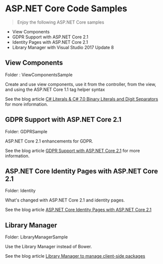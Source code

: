 # ASP.NET Core Code Samples

> Enjoy the following ASP.NET Core samples

* View Components
* GDPR Support with ASP.NET Core 2.1
* Identity Pages with ASP.NET Core 2.1
* Library Manager with Visual Studio 2017 Update 8

## View Components

Folder : ViewComponentsSample

Create and use view components, use it from the controller, from the view, and using the ASP.NET Core 1.1 tag helper syntax

See the blog article [C# Literals & C# 7.0 Binary Literals and Digit Separators](https://csharp.christiannagel.com/2017/02/28/viewcomponents/ "View Components with ASP.NET Core 1.1") for more information.

## GDPR Support with ASP.NET Core 2.1

Folder: GDPRSample

ASP.NET Core 2.1 enhancements for GDPR.

See the blog article [GDPR Support with ASP.NET Core 2.1](https://csharp.christiannagel.com/2018/05/24/gdpr/) for more information.

## ASP.NET Core Identity Pages with ASP.NET Core 2.1

Folder: Identity

What's changed with ASP.NET Core 2.1 and identity pages.

See the blog article [ASP.NET Core Identity Pages with ASP.NET Core 2.1](https://csharp.christiannagel.com/2018/07/18/identitypages/)

## Library Manager

Folder: LibraryManagerSample

Use the Library Manager instead of Bower.

See the blog article [Library Manager to manage client-side packages](https://csharp.christiannagel.com)
